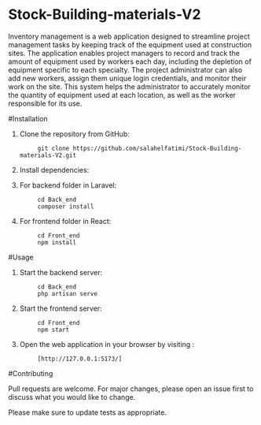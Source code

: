 # Stock-Building-materials-V2

Inventory management is a web application designed to streamline project management tasks by keeping track of the equipment used at construction sites. The application enables project managers to record and track the amount of equipment used by workers each day, including the depletion of equipment specific to each specialty. The project administrator can also add new workers, assign them unique login credentials, and monitor their work on the site. This system helps the administrator to accurately monitor the quantity of equipment used at each location, as well as the worker responsible for its use.

#Installation

1. Clone the repository from GitHub:

            git clone https://github.com/salahelfatimi/Stock-Building-materials-V2.git

2. Install dependencies:

1. For backend folder in Laravel:

            cd Back_end
            composer install

2. For frontend folder in React:

            cd Front_end
            npm install

#Usage

1. Start the backend server:

            cd Back_end
            php artisan serve

2. Start the frontend server:

            cd Front_end
            npm start

3. Open the web application in your browser by visiting :

            [http://127.0.0.1:5173/]

#Contributing

   Pull requests are welcome. For major changes, please open an issue first to discuss what you would like to change.

   Please make sure to update tests as appropriate.

